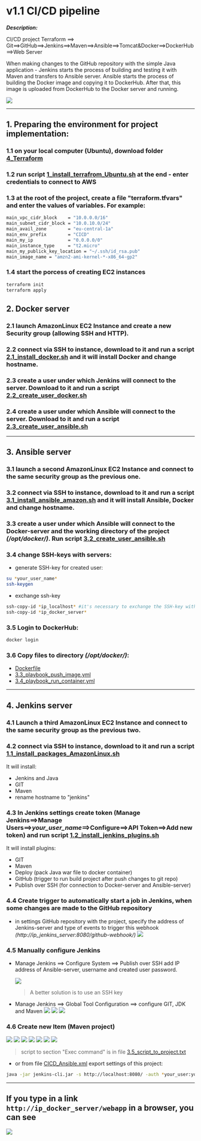 # v1.1 CI/CD pipeline

**_Description:_**

CI/CD project Terraform ==> Git==>GitHub==>Jenkins==>Maven==>Ansible==>Tomcat&Docker==>DockerHub==>Web Server

When making changes to the GitHub repository with the simple Java application - Jenkins starts the process of building and testing it with Maven and transfers to Ansible server. Ansible starts the process of building the Docker image and copying it to DockerHub. After that, this image is uploaded from DockerHub to the Docker server and running.

![](images/CI-CD-terraform.jpg)

---
## 1. Preparing the environment for project implementation:

### 1.1 on your local computer (Ubuntu), download folder [4_Terraform](4_Terraform)

### 1.2 run script [1_install_terrafrom_Ubuntu.sh](4_Terraform/1_install_terrafrom_Ubuntu.sh) at the end - enter credentials to connect to AWS

### 1.3 at the root of the project, create a file "terraform.tfvars" and enter the values of variables. For example:
```bash
main_vpc_cidr_block    = "10.0.0.0/16"
main_subnet_cidr_block = "10.0.10.0/24"
main_avail_zone        = "eu-central-1a"
main_env_prefix        = "CICD"
main_my_ip             = "0.0.0.0/0"
main_instance_type     = "t2.micro"
main_my_publick_key_location = "~/.ssh/id_rsa.pub"
main_image_name = "amzn2-ami-kernel-*-x86_64-gp2"
```

### 1.4 start the porcess of creating EC2 instances
```bash
terraform init 
terraform apply
```

## 2. Docker server

### 2.1 launch AmazonLinux EC2 Instance and create a new Security group (allowing SSH and HTTP).

### 2.2 connect via SSH to instance, download to it and run a script [2.1_install_docker.sh](2_Docker/2.1_install_docker.sh) and it will install Docker and change hostname.

### 2.3 create a user under which Jenkins will connect to the server. Download to it and run a script [2.2_create_user_docker.sh](2_Docker/2.2_create_user_docker.sh)

### 2.4 create a user under which Ansible will connect to the server. Download to it and run a script [2.3_create_user_ansible.sh](2_Docker/2.3_create_user_ansible.sh)

---

## 3. Ansible server

### 3.1 launch a second AmazonLinux EC2 Instance and connect to the same security group as the previous one.

### 3.2 connect via SSH to instance, download to it and run a script [3.1_install_ansible_amazon.sh](3_Ansible/3.1_install_ansible_amazon.sh) and it will install Ansible, Docker and change hostname.

### 3.3 create a user under which Ansible will connect to the Docker-server and the working directory of the project _(/opt/docker/)_. Run script [3.2_create_user_ansible.sh](3_Ansible/3.2_create_user_ansible.sh)

### 3.4 change SSH-keys with servers:

- generate SSH-key for created user:

```bash
su *your_user_name*
ssh-keygen
```

- exchange ssh-key

```bash
ssh-copy-id *ip_localhost* #it's necessary to exchange the SSH-key with the local server on behalf of the created user
ssh-copy-id *ip_docker_server*
```

### 3.5 Login to DockerHub:

```bash
docker login
```

### 3.6 Copy files to directory _(/opt/docker/)_:

- [Dockerfile](3_Ansible/Dockerfile)
- [3.3_playbook_push_image.yml](3_Ansible/3.3_playbook_push_image.yml)
- [3.4_playbook_run_container.yml](3_Ansible/3.4_playbook_run_container.yml)

---

## 4. Jenkins server

### 4.1 Launch a third AmazonLinux EC2 Instance and connect to the same security group as the previous two.

### 4.2 connect via SSH to instance, download to it and run a script [1.1_install_packages_AmazonLinux.sh](1_Jenkins\1.1_install_packages_AmazonLinux.sh)

It will install:

- Jenkins and Java
- GIT
- Maven
- rename hostname to "jenkins"

### 4.3 In Jenkins settings create token (Manage Jenkins==>Manage Users==>_your_user_name_==>Configure==>API Token==>Add new token) and run script [1.2_install_jenkins_plugins.sh](1_Jenkins/1.2_install_jenkins_plugins.sh)

It will install plugins:

- GIT
- Maven
- Deploy (pack Java war file to docker container)
- GitHub (trigger to run build project after push changes to git repo)
- Publish over SSH (for connection to Docker-server and Ansible-server)

### 4.4 Create trigger to automatically start a job in Jenkins, when some changes are made to the GitHub repository

- in settings GitHub repository with the project, specify the address of Jenkins-server and type of events to trigger this webhook _(http://ip_jenkins_server:8080/github-webhook/)_
  ![](images\webhook_git.jpg)

### 4.5 Manually configure Jenkins

- Manage Jenkins ==> Configure System ==> Publish over SSH add IP address of Ansible-server, username and created user password.

  ![](images/ansible_ssh.jpg)

  > A better solution is to use an SSH key

- Manage Jenkins ==> Global Tool Configuration ==> configure GIT, JDK and Maven
  ![](images/glob_conf_1.jpg)
  ![](images/glob_conf_2.jpg)
  ![](images/glob_conf_3.jpg)

### 4.6 Create new Item (Maven project)

![](images/project_1.jpg)
![](images/project_2.jpg)
![](images/project_3.jpg)
![](images/project_4.jpg)
![](images/project_5.jpg)
![](images/project_6.jpg)
![](images/project_7.jpg)

> script to section "Exec command" is in file [3.5_script_to_project.txt](3_Ansible\3.5_script_to_project.txt)

- or from file [CICD_Ansible.xml](1_Jenkins/CICD_Ansible.xml) export settings of this project:

```bash
java -jar jenkins-cli.jar -s http://localhost:8080/ -auth *your_user:your_token* -webSocket create-job Ansible_CI_CD < CICD_Ansible.xml)
```

---

## If you type in a link `http://ip_docker_server/webapp` in a browser, you can see

![](images/registration_form.jpg)
